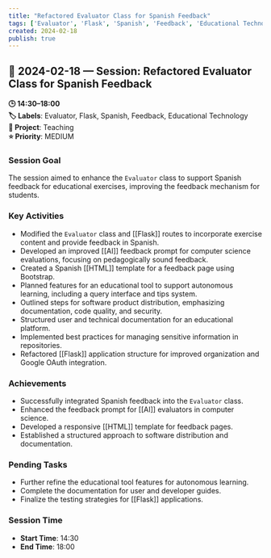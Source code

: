 ```yaml
---
title: "Refactored Evaluator Class for Spanish Feedback"
tags: ['Evaluator', 'Flask', 'Spanish', 'Feedback', 'Educational Technology']
created: 2024-02-18
publish: true
---
```


## 📅 2024-02-18 — Session: Refactored Evaluator Class for Spanish Feedback

**🕒 14:30–18:00**  
**🏷️ Labels**: Evaluator, Flask, Spanish, Feedback, Educational Technology  
**📂 Project**: Teaching  
**⭐ Priority**: MEDIUM  


### Session Goal
The session aimed to enhance the `Evaluator` class to support Spanish feedback for educational exercises, improving the feedback mechanism for students.

### Key Activities
- Modified the `Evaluator` class and [[Flask]] routes to incorporate exercise content and provide feedback in Spanish.
- Developed an improved [[AI]] feedback prompt for computer science evaluations, focusing on pedagogically sound feedback.
- Created a Spanish [[HTML]] template for a feedback page using Bootstrap.
- Planned features for an educational tool to support autonomous learning, including a query interface and tips system.
- Outlined steps for software product distribution, emphasizing documentation, code quality, and security.
- Structured user and technical documentation for an educational platform.
- Implemented best practices for managing sensitive information in repositories.
- Refactored [[Flask]] application structure for improved organization and Google OAuth integration.

### Achievements
- Successfully integrated Spanish feedback into the `Evaluator` class.
- Enhanced the feedback prompt for [[AI]] evaluators in computer science.
- Developed a responsive [[HTML]] template for feedback pages.
- Established a structured approach to software distribution and documentation.

### Pending Tasks
- Further refine the educational tool features for autonomous learning.
- Complete the documentation for user and developer guides.
- Finalize the testing strategies for [[Flask]] applications.

### Session Time
- **Start Time**: 14:30
- **End Time**: 18:00
